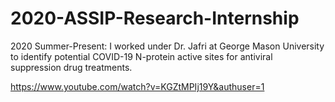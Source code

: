 # 2020-ASSIP-Research-Internship
2020 Summer-Present: I worked under Dr. Jafri at George Mason University to identify potential COVID-19 N-protein active sites for antiviral suppression drug treatments.

https://www.youtube.com/watch?v=KGZtMPIj19Y&authuser=1
